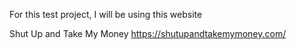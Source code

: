 For this test project, I will be using this website

Shut Up and Take My Money https://shutupandtakemymoney.com/